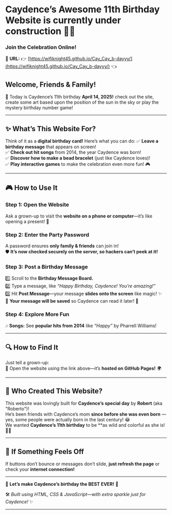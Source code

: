 # **Caydence’s Awesome 11th Birthday Website is currently under construction** 🎈🎂  
### **Join the Celebration Online!**  
📍 **URL:** 👉 [https://wifiknight45.github.io/Cay_Cay_b-dayyy/](https://wifiknight45.github.io/Cay_Cay_b-dayyy/) 👈  

## **Welcome, Friends & Family!**
🎊  Today is Caydence’s 11th birthday **April 14, 2025!**  check out the site, create some art based upon the position of the sun in the sky or play the mystery birthday number game!

---

## **✨ What’s This Website For?**
Think of it as a **digital birthday card!** Here’s what you can do:
✅ **Leave a birthday message** that appears on screen!  
✅ **Check out hit songs** from 2014, the year Caydence was born!  
✅ **Discover how to make a bead bracelet** (just like Caydence loves)!  
✅ **Play interactive games** to make the celebration even more fun! 🎮  

---

## **🎮 How to Use It**
### **Step 1: Open the Website**
Ask a grown-up to visit the **website on a phone or computer**—it’s like opening a present! 🎁

### **Step 2: Enter the Party Password**
A password ensures **only family & friends** can join in!  
🛡️ **It’s now checked securely on the server, so hackers can’t peek at it!**

### **Step 3: Post a Birthday Message**
1️⃣ Scroll to the **Birthday Message Board.**  
2️⃣ Type a message, like *“Happy Birthday, Caydence! You’re amazing!”*  
3️⃣ Hit **Post Message**—your message **slides onto the screen** like magic! ✨  
📌 **Your message will be saved** so Caydence can read it later! 💌  

### **Step 4: Explore More Fun**
🎶 **Songs:** See **popular hits from 2014** like *“Happy”* by Pharrell Williams! 

---

## **🔍 How to Find It**
Just tell a grown-up:  
🛜 Open the website using the link above—it’s **hosted on GitHub Pages!** 🌍  

---

## **🎂 Who Created This Website?**
This website was lovingly built for **Caydence’s special day** by **Robert** (aka "Roberto")!  
He’s been friends with Caydence’s mom **since before she was even born** —yes, some people were actually born in the last century! 😂  
We wanted **Caydence’s 11th birthday** to be **as wild and colorful as she is! 🎨🌈  

---

## **🚀 If Something Feels Off**
If buttons don’t bounce or messages don’t slide, **just refresh the page** or check your **internet connection!**  

---

🎉 **Let’s make Caydence’s birthday the BEST EVER!** 🥳  

🛠️ *Built using HTML, CSS & JavaScript—with extra sparkle just for Caydence!* ✨  

---


